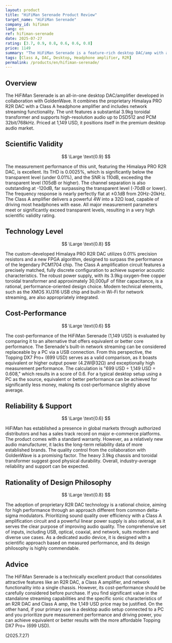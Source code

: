 ```yaml
---
layout: product
title: "HiFiMan Serenade Product Review"
target_name: "HiFiMan Serenade"
company_id: hifiman
lang: en
ref: hifiman-serenade
date: 2025-07-27
rating: [3.7, 0.9, 0.8, 0.6, 0.6, 0.8]
price: 1149
summary: "The HiFiMan Serenade is a feature-rich desktop DAC/amp with a Himalaya PRO R2R DAC and Class A amplifier, but its cost-performance is challenged by the availability of less expensive alternative setups."
tags: [Class A, DAC, Desktop, Headphone amplifier, R2R]
permalink: /products/en/hifiman-serenade/
---
```

## Overview

The HiFiMan Serenade is an all-in-one desktop DAC/amplifier developed in collaboration with GoldenWave. It combines the proprietary Himalaya PRO R2R DAC with a Class A headphone amplifier and includes network streaming functionality. The unit features a substantial 3.9kg toroidal transformer and supports high-resolution audio up to DSD512 and PCM 32bit/768kHz. Priced at 1,149 USD, it positions itself in the premium desktop audio market.

## Scientific Validity

$$ \Large \text{0.9} $$

The measurement performance of this unit, featuring the Himalaya PRO R2R DAC, is excellent. Its THD is 0.0025%, which is significantly below the transparent level (under 0.01%), and the SNR is 110dB, exceeding the transparent level (105dB or higher). The channel separation is also outstanding at -120dB, far surpassing the transparent level (-70dB or lower). The frequency response is nearly perfectly flat at ±0.1dB from 20Hz-20kHz. The Class A amplifier delivers a powerful 4W into a 32Ω load, capable of driving most headphones with ease. All major measurement parameters meet or significantly exceed transparent levels, resulting in a very high scientific validity rating.

## Technology Level

$$ \Large \text{0.8} $$

The custom-developed Himalaya PRO R2R DAC utilizes 0.01% precision resistors and a new FPGA algorithm, designed to surpass the performance of the legendary PCM1704 chip. The Class A amplification circuit features a precisely matched, fully discrete configuration to achieve superior acoustic characteristics. The robust power supply, with its 3.9kg oxygen-free copper toroidal transformer and approximately 30,000μF of filter capacitance, is a rational, performance-oriented design choice. Modern technical elements, such as the XMOS XU316 USB chip and built-in Wi-Fi for network streaming, are also appropriately integrated.

## Cost-Performance

$$ \Large \text{0.6} $$

The cost-performance of the HiFiMan Serenade (1,149 USD) is evaluated by comparing it to an alternative that offers equivalent or better core performance. The Serenade's built-in network streaming can be considered replaceable by a PC via a USB connection. From this perspective, the Topping DX7 Pro+ (699 USD) serves as a valid comparison, as it boasts equivalent or higher output power (4.2W@32Ω) and exceptionally high measurement performance. The calculation is "699 USD ÷ 1,149 USD = 0.608," which results in a score of 0.6. For a typical desktop setup using a PC as the source, equivalent or better performance can be achieved for significantly less money, making its cost-performance slightly above average.

## Reliability & Support

$$ \Large \text{0.6} $$

HiFiMan has established a presence in global markets through authorized distributors and has a sales track record on major e-commerce platforms. The product comes with a standard warranty. However, as a relatively new audio manufacturer, it lacks the long-term reliability data of more established brands. The quality control from the collaboration with GoldenWave is a promising factor. The heavy 3.9kg chassis and toroidal transformer suggest good physical durability. Overall, industry-average reliability and support can be expected.

## Rationality of Design Philosophy

$$ \Large \text{0.8} $$

The adoption of proprietary R2R DAC technology is a rational choice, aiming for high performance through an approach different from common delta-sigma modulators. Prioritizing sound quality over efficiency with a Class A amplification circuit and a powerful linear power supply is also rational, as it serves the clear purpose of improving audio quality. The comprehensive set of inputs, including USB, optical, coaxial, and network, suits modern and diverse use cases. As a dedicated audio device, it is designed with a scientific approach based on measured performance, and its design philosophy is highly commendable.

## Advice

The HiFiMan Serenade is a technically excellent product that consolidates attractive features like an R2R DAC, a Class A amplifier, and network functionality into a single chassis. However, its cost-performance should be carefully considered before purchase. If you find significant value in the standalone streaming capabilities and the specific sonic characteristics of an R2R DAC and Class A amp, the 1,149 USD price may be justified. On the other hand, if your primary use is a desktop audio setup connected to a PC and you prioritize pure measurement performance and driving power, you can achieve equivalent or better results with the more affordable Topping DX7 Pro+ (699 USD).

(2025.7.27)
